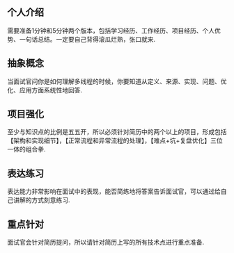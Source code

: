 ## 个人介绍
需要准备1分钟和5分钟两个版本，包括学习经历、工作经历、项目经历、个人优势、一句话总结。一定要自己背得滚瓜烂熟，张口就来.
## 抽象概念
当面试官问你是如何理解多线程的时候，你要知道从定义、来源、实现、问题、优化、应用方面系统性地回答.
## 项目强化
至少与知识点的比例是五五开，所以必须针对简历中的两个以上的项目，形成包括【架构和实现细节】，【正常流程和异常流程的处理】，【难点+坑+复盘优化】三位一体的组合拳.
## 表达练习
表达能力非常影响在面试中的表现，能否简练地将答案告诉面试官，可以通过给自己讲解的方式刻意练习.
## 重点针对
面试官会针对简历提问，所以请针对简历上写的所有技术点进行重点准备.
